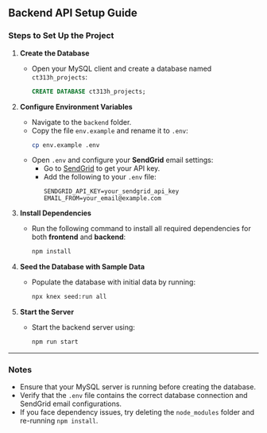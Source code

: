 ## **Backend API Setup Guide**

### **Steps to Set Up the Project**

1. **Create the Database**
   - Open your MySQL client and create a database named `ct313h_projects`:
     ```sql
     CREATE DATABASE ct313h_projects;
     ```

2. **Configure Environment Variables**
   - Navigate to the `backend` folder.
   - Copy the file `env.example` and rename it to `.env`:
     ```bash
     cp env.example .env
     ```
   - Open `.env` and configure your **SendGrid** email settings:
     - Go to [SendGrid](https://sendgrid.com/) to get your API key.
     - Add the following to your `.env` file:
       ```env
       SENDGRID_API_KEY=your_sendgrid_api_key
       EMAIL_FROM=your_email@example.com
       ```

3. **Install Dependencies**
   - Run the following command to install all required dependencies for both **frontend** and **backend**:
     ```bash
     npm install
     ```

4. **Seed the Database with Sample Data**
   - Populate the database with initial data by running:
     ```bash
     npx knex seed:run all
     ```

5. **Start the Server**
   - Start the backend server using:
     ```bash
     npm run start
     ```

---

### **Notes**
- Ensure that your MySQL server is running before creating the database.
- Verify that the `.env` file contains the correct database connection and SendGrid email configurations.
- If you face dependency issues, try deleting the `node_modules` folder and re-running `npm install`.
